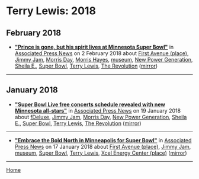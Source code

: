 # Terry Lewis: 2018

## February 2018

 - [**"Prince is gone, but his spirit lives at Minnesota Super Bowl"**](https://apnews.com/760ec69e7a2e430a9879834f5f2eae63) in [Associated Press News](https://apnews.com/) on 2 February 2018 about [First Avenue (place)](../../topics/place/first-avenue/index.md), [Jimmy Jam](../../topics/jimmy-jam/index.md), [Morris Day](../../topics/morris-day/index.md), [Morris Hayes](../../topics/morris-hayes/index.md), [museum](../../topics/museum/index.md), [New Power Generation](../../topics/new-power-generation/index.md), [Sheila E.](../../topics/sheila-e/index.md), [Super Bowl](../../topics/super-bowl/index.md), [Terry Lewis](../../topics/terry-lewis/index.md), [The Revolution](../../topics/the-revolution/index.md) ([mirror](https://web.archive.org/web/*/https://apnews.com/760ec69e7a2e430a9879834f5f2eae63))

----

## January 2018

 - [**"Super Bowl Live free concerts schedule revealed with new Minnesota all-stars"**](https://apnews.com/359610d132dc4676a00e9e4da420ecaf) in [Associated Press News](https://apnews.com/) on 19 January 2018 about [fDeluxe](../../topics/fdeluxe/index.md), [Jimmy Jam](../../topics/jimmy-jam/index.md), [Morris Day](../../topics/morris-day/index.md), [New Power Generation](../../topics/new-power-generation/index.md), [Sheila E.](../../topics/sheila-e/index.md), [Super Bowl](../../topics/super-bowl/index.md), [Terry Lewis](../../topics/terry-lewis/index.md), [The Revolution](../../topics/the-revolution/index.md) ([mirror](https://web.archive.org/web/*/https://apnews.com/359610d132dc4676a00e9e4da420ecaf))

----

 - [**"Embrace the Bold North in Minneapolis for Super Bowl"**](https://apnews.com/5ddc01f147644c79820a62b065eb5efb) in [Associated Press News](https://apnews.com/) on 17 January 2018 about [First Avenue (place)](../../topics/place/first-avenue/index.md), [Jimmy Jam](../../topics/jimmy-jam/index.md), [museum](../../topics/museum/index.md), [Super Bowl](../../topics/super-bowl/index.md), [Terry Lewis](../../topics/terry-lewis/index.md), [Xcel Energy Center (place)](../../topics/place/xcel-energy-center/index.md) ([mirror](https://web.archive.org/web/*/https://apnews.com/5ddc01f147644c79820a62b065eb5efb))

----

[Home](../)
